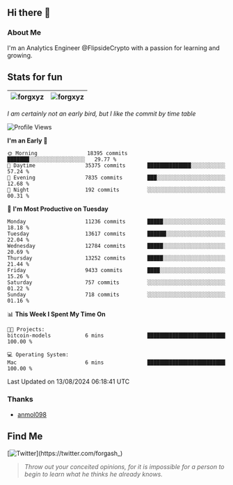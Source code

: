 ## Hi there 👋

### About Me

I'm an Analytics Engineer @FlipsideCrypto with a passion for learning and growing.
  
## Stats for fun

| <img align="center" src="https://github-readme-streak-stats.herokuapp.com/?user=forgxyz&theme=tokyonight" alt="forgxyz" /> | <img align="center" src="https://github-readme-stats.vercel.app/api?username=forgxyz&theme=tokyonight&show_icons=true" alt="forgxyz" /> |
| ------------- |------------- |

*I am certainly not an early bird, but I like the commit by time table*  

<!--START_SECTION:waka-->
![Profile Views](http://img.shields.io/badge/Profile%20Views-0-blue)

**I'm an Early 🐤** 

```text
🌞 Morning                18395 commits       ███████░░░░░░░░░░░░░░░░░░   29.77 % 
🌆 Daytime                35375 commits       ██████████████░░░░░░░░░░░   57.24 % 
🌃 Evening                7835 commits        ███░░░░░░░░░░░░░░░░░░░░░░   12.68 % 
🌙 Night                  192 commits         ░░░░░░░░░░░░░░░░░░░░░░░░░   00.31 % 
```
📅 **I'm Most Productive on Tuesday** 

```text
Monday                   11236 commits       █████░░░░░░░░░░░░░░░░░░░░   18.18 % 
Tuesday                  13617 commits       ██████░░░░░░░░░░░░░░░░░░░   22.04 % 
Wednesday                12784 commits       █████░░░░░░░░░░░░░░░░░░░░   20.69 % 
Thursday                 13252 commits       █████░░░░░░░░░░░░░░░░░░░░   21.44 % 
Friday                   9433 commits        ████░░░░░░░░░░░░░░░░░░░░░   15.26 % 
Saturday                 757 commits         ░░░░░░░░░░░░░░░░░░░░░░░░░   01.22 % 
Sunday                   718 commits         ░░░░░░░░░░░░░░░░░░░░░░░░░   01.16 % 
```


📊 **This Week I Spent My Time On** 

```text
🐱‍💻 Projects: 
bitcoin-models           6 mins              █████████████████████████   100.00 % 

💻 Operating System: 
Mac                      6 mins              █████████████████████████   100.00 % 
```


 Last Updated on 13/08/2024 06:18:41 UTC
<!--END_SECTION:waka-->

### Thanks
 - [anmol098](https://github.com/anmol098/waka-readme-stats/)
  
## Find Me
[![Twitter](https://img.shields.io/twitter/url/https/twitter.com/forgash_.svg?style=social&label=Follow%20%40forgash_)](https://twitter.com/forgash_)


> *Throw out your conceited opinions, for it is impossible for a person to begin to learn what he thinks he already knows.* 
